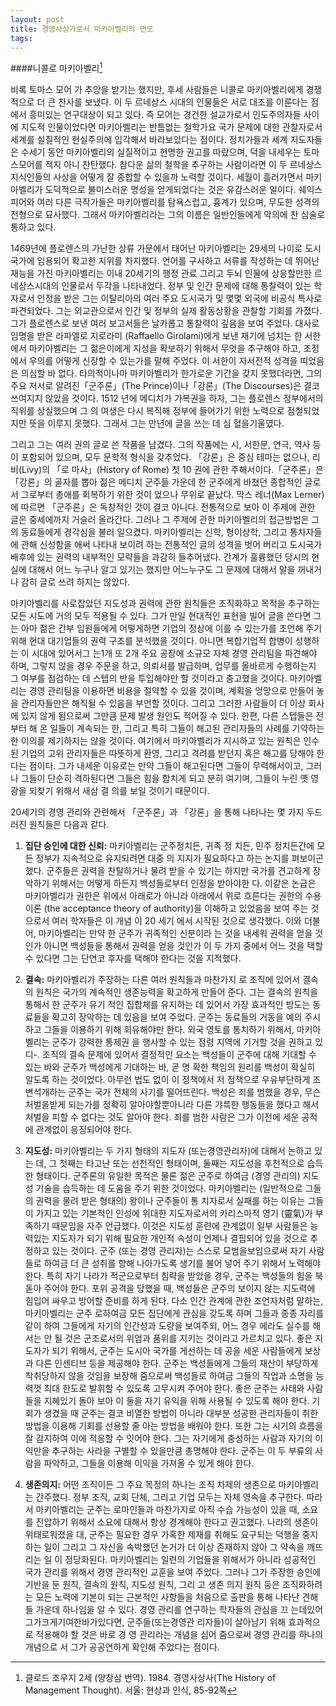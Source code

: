 ```yaml
---
layout: post
title: 경영사상가로서 마키아벨리의 면모
tags:
---
```


####니콜로 마키아벨리[^1]

비록 토마스 모어 가 추앙을 받기는 했지만, 후세 사람들은 니콜로 마키아벨리에게 경쟁적으로 더 큰 찬사를 보냈다. 이 두 르네상스 시대의 인물들은 서로 대조를 이룬다는 점에서 흥미있는 연구대상이 되고 있다. 즉 모어는 경건한 설교가로서 인도주의자들 사이에 지도적 인물이었다면 마키아벨리는 반틈없는 철학가요 국가 문제에 대한 관찰자로서 세계를 실질적인 현실주의에 입각해서 바라보았다는 점이다. 정치가들과 세계 지도자들은 수세기 동안 마키아벨리의 실질적이고 현명한 권고를 따랐으며, 덕을 내세우는 토마스모어를 적지 아니 찬탄했다. 참다운 삶의 철학을 추구하는 사람이라면 이 두 르네상스 지식인들의 사상을 어떻게 잘 종합할 수 있을까 노력할 것이다. 세월이 흘러가면서 마키아벨리가 도덕적으로 불미스러운 명성을 얻게되었다는 것은 유감스러운 일이다. 쉐익스피어와 여러 다른 극작가들은 마키아벨리를 탐욕스럽고, 흉계가 있으며, 무도한 성격의 전형으로 묘사했다. 그래서 마키아벨리라는 그의 이름은 일반인들에게 악의에 찬 심술로 통하고 있다.

1469년에 플로렌스의 가난한 상류 가문에서 태어난 마키아벨리는 29세의 나이로 도시국가에 임용되어 확고한 지위를 차지했다. 언어를 구사하고 서류를 작성하는 데 뛰어난 재능을 가진 마키아벨리는 이내 20세기의 행정 관료 그리고 두뇌 인물에 상응할만한 르네상스시대의 인물로서 두각을 나타내었다. 정부 및 인간 문제에 대해 통찰력이 있는 학자로서 인정을 받은 그는 이탈리아의 여러 주요 도시국가 및 몇몇 외국에 비공식 특사로 파견되었다. 그는 외교관으로서 인간 및 정부의 실제 활동상황을 관찰할 기회를 가졌다. 그가 플로렌스로 보낸 여러 보고서들은 날카롭고 통찰력이 깊음을 보여 주었다. 대사로 임명을 받은 라파엘로 지로라미 (Raffaello Girolami)에게 보낸 재기에 넘치는 한 서한에서 마키아벨리는 그 젊은이에게 지성을 확보하기 위해서 무엇을 추구해야 하고, 조정에서 우의를 어떻게 신장할 수 있는가를 말해 주었다. 이 서한이 자서전적 성격을 띠었음은 의심할 바 없다. 타의적이나마 마키아벨리가 한가로운 기간을 갖지 못했더라면, 그의 주요 저서로 알려진「군주론」(The Prince)이나「강론」(The Discourses)은 결코 쓰여지지 않았을 것이다. 1512 년에 메디치가 가복권을 하자, 그는 플로렌스 정부에서의 직위를 상실했으며 그 의 여생은 다시 복직해 정부에 들어가기 위한 노력으로 점철되었 지만 뜻을 이루지 못했다. 그래서 그는 만년에 글을 쓰는 데 심 혈을기울였다.

그리고 그는 여러 권의 글로 쓴 작품을 남겼다. 그의 작품에는 시, 서한문, 연극, 역사 등이 포함되어 있으며, 모두 문학적 형식을 갖추었다. 「강론」은 중심 테마는 없으나, 리비(Livy)의 「로 마사」(History of Rome) 첫 10 권에 관한 주해서이다.「군주론」은 「강론」의 골자를 뽑아 젊은 메디치 군주들 가운데 한 군주에게 바쳤던 종합적인 글로서 그로부터 총애를 회복하기 위한 것이 었으나 무위로 끝났다. 막스 레너(Max Lerner)에 따르면 「군주론」은 독창적인 것이 결코 아니다. 전통적으로 보아 이 주제에 관한 글은 중세에까지 거슬러 올라간다. 그러나 그 주제에 관한 마키아벨리의 접근방법은 그의 동료들에게 경각심을 불러 일으켰다. 마키아벨리는 신학, 형이상학, 그리고 통차자들에 관해 신성함을 애써 나타내 보이려 하는 전통적인 글의 성격을 벗어 버리고 도시국가 배후에 있는 권력의 내부적인 모략들을 과감히 들추어냈다. 간계가 훌륭했던 당시의 현실에 대해서 어느 누구나 알고 있기는 했지만 어느누구도 그 문제에 대해서 말을 꺼내거나 감히 글로 쓰려 하지는 않았다.

마키아벨리를 사로잡았던 지도성과 권력에 관한 원칙들은 조직화하고 목적을 추구하는 모든 시도에 거의 모두 적용될 수 있다. 그가 만일 현대적인 표현을 빌어 글을 쓴다면 그는 아마 젊은 간부 임원들에게 어떻게하면 기업의 정상에 이를 수 있는가를 조언해 주기 위해 현대 대기업들의 권력 구조를 분석했을 것이다. 아니면 복합기업적 합병이 성행하는 이 시대에 있어서그 는1개 또 2개 주요 공장에 소규모 자체 경영 관리팀을 파견해야 하며, 그렇치 않을 경우 주문을 하고, 의뢰서를 발급하며, 업무를 올바르게 수행하는지 그 여부를 점검하는 데 스텝의 반을 투입해야만 할 것이라고 충고했을 것이다. 마키아벨리는 경영 관리팀을 이용하면 비용을 절약할 수 있을 것이며, 계획을 엉망으로 만들어 놓을 관리자들만은 해직될 수 있음을 부언할 것이다. 그리고 그러한 사람들이 더 이상 회사에 있지 않게 됨으로써 그만큼 문제 발생 원인도 적어질 수 있다. 한편, 다른 스텝들은 전부터 해 온 일들이 계속되는 한, 그리고 특히 그들이 해고된 관리자들의 사례를 기약하는 한 이의를 제기하지는 않을 것이다. 여기에서 마키아벨리가 지시하고 있는 원칙은 인수된 기업의 고위 관리자들은 따뜻하게 환영, 그리고 격려를 받던지 혹은 해고를 당해야 한다는 점이다. 그가 내세운 이유로는 만약 그들이 해고된다면 그들이 무력해서이고, 그러나 그들이 단순히 격하된다면 그들은 힘을 합치게 되고 분히 여기며, 그들이 누린 옛 영광을 되찾기 위해서 새삼 결 의를 보일 것이기 때문이다.

20세기의 경영 관리와 관련해서 「군주론」과 「강론」을 통해 나타나는 몇 가지 두드러진 원칙들은 다음과 같다.

1. **집단 승인에 대한 신뢰:** 마키아벨리는 군주정치든, 귀족 정 치든, 민주 정치든간에 모든 정부가 지속적으로 유지되려면 대중 의 지지가 필요하다고 하는 논지를 펴보이곤 했다. 군주들은 권력을 찬탈하거나 물려 받을 수 있기는 하지만 국가를 견고하게 장악하기 위해서는 어떻게 하든지 백성들로부터 인정을 받아야한 다. 이같은 논급은 마키아벨리가 권한은 위에서 아래로가 아니라 아래에서 위로 흐른다는 권한의 수용 이론 (the acceptance theory of authority)을 이해하고 있었음을 보여 주는 것으로서 여러 학자들은 이 개념 이 20 세기 에서 시작된 것으로 생각했다.
이와 더불어, 마키아벨리는 만약 한 군주가 귀족적인 신분이라 는 것을 내세워 권력을 얻을 것인가 아니면 백성들을 통해서 권력을 얻을 것인가 이 두 가지 중에서 어느 것을 택할 수 있다면 그는 단연코 후자를 택해야 한다는 것을 지적했다.

2. **결속:** 마키아벨리가 주장하는 다른 여러 원칙들과 마찬가지 로 조직에 있어서 결속의 원칙은 국가의 계속적인 생존능력을 확고하게 만들어 준다. 그는 결속의 원칙을 통해서 한 군주가 유기 적인 집합체를 유지하는 데 있어서 가장 효과적인 방도는 동료들을 확고히 장악하는 데 있음을 보여 주었다. 군주는 동료들의 거동을 예의 주시하고 그들을 이용하기 위해 회유해야만 한다. 외국 영토를 통치하기 위해서, 마키아벨리는 군주가 강력한 통제권 을 행사할 수 있는 점령 지역에 기거할 것을 권하고 있디-.
조직의 결속 문제에 있어서 결정적인 요소는 백성들이 군주에 대해 기대할 수 있는 바와 군주가 백성에게 기대하는 바, 곧 명 확한 책임의 원리를 백성이 확실히 알도록 하는 것이었다. 아무런 법도 없이 이 정책에서 저 정책으로 우유부단하게 조변석개하는 군주는 국가 전체의 사기를 떨어뜨린다. 백성은 죄를 범했을 경우, 무슨 처벌을받게 되는가를 정확히 알아야할뿐아니라 다른 갸륵한 행동들을 했다고 해서 처벌을 피할 수 없다는 것도 알아야 한다. 죄를 범한 사람은 그가 이전에 세운 공적에 관계없이 응징되어야 한다.

3. **지도성:** 마키아벨리는 두 가지 형태의 지도자 (또는경영관리자)에 대해서 논하고 있는 데, 그 첫째는 타고난 또는 선천적인 형태이며, 둘째는 지도성을 후천적으로 습득한 형태이다. 군주론의 유일한 목적은 물론 젊은 군주로 하여금 (경영 관리의) 지도성 기술을 습득하는 데 도움을 주기 위한 것이었다. 마키아벨리는 (일반적으로 그들의 권력을 물려 받은 형태의) 왕이나 군주들이 통 치자로서 실패를 하는 이유는 그들이 가지고 있는 기본적인 인성에 위대한 지도자로서의 카리스마적 영기 (靈氣)가 부족하기 때문임을 자주 언급했다. 이것은 지도성 훈련에 관계없이 일부 사람들은 능력있는 지도자가 되기 위해 필요한 개인적 속성이 언제나 결핍되어 있을 것으로 추정하고 있는 것이다.
군주 (또는 경영 관리자)는 스스로 모범을보임으로써 자기 사람들로 하여금 더 큰 성취를 향해 나아가도록 생기를 불어 넣어 주기 위해서 노력해야 한다. 특히 자기 나라가 적군으로부터 침략을 받았을 경우, 군주는 백성들의 힘을 북돋아 주어야 한다. 포위 공격을 당했을 때, 백성들은 군주의 보이지 않는 지도력에 힘입어 싸우고 방어할 준비를 하게 된다.
다소 인간 관계에 관한 조언자처럼 말하는, 마키아벨리는 군주 로하여금 모든 집단에게 관심을 갖도록 하며 그들과 종종 자리를 같이 하여 그들에게 자기의 인간성과 도량을 보여주되, 어느 경우 에라도 실수를 해서는 안 될 것은 군조로서의 위엄과 품위를 지키는 것이라고 가르치고 있다.
좋은 지도자가 되기 위해서, 군주는 도시아 국가를 게선하는 데 공을 세운 사람들에게 보상과 다른 인센티브 등을 제공해야 한다. 군주는 백성들에게 그들의 재산이 부당하게 착취당하지 않을 것임을 보장해 줌으로써 백성들로 하여금 그들의 직업과 소명을 능력껏 최대 한도로 발휘할 수 있도록 고무시켜 주어야 한다. 
좋은 군주는 사태와 사람들을 지혜있기 돌아 보아 이 둘을 자기 유익을 위해 사용될 수 있도록 해야 한다. 기회가 생겼을 때 군주는 결코 비열한 방법이 아니라 대부분 성공한 관리자들이 취한 방법을 이용해 기회를 선용할 줄 아는 방법을 배워야 한다. 또한 그는 시기의 흐름을 잘 감지하여 이에 적응할 수 잇어야 한다. 그는 자기에게 충성하는 사람과 자기의 이익만을 추구하는 사라을 구별할 수 있을만큼 총명해야 한다. 군주는 이 두 부류의 사람을 파악하고, 그들을 이용해 이익을 가져올 수 있게 해야 한다.

4. **생존의지:** 어떤 조직이든 그 주요 목정의 하나는 조직 차제의 생존으로 마키아벨리는 간주했다. 정부 조직, 교회 단체, 그리고 기업 모두는 자체 영속을 추구한다. 따라서 마키아벨리는 군주는 로마인들과 마찬가지로 아직 수습 가능성이 있을 때, 소요를 진압하기 위해서 소요에 대해서 항상 경계해야 한다고 권고했다. 나라의 생존이 위태로워졌을 대, 군주는 필요한 경우 가혹한 제재를 취해도 요구되는 덕행을 중지하는 일이 그리고 그 자신을 속박했던 논거가 더 이상 존재하지 않아 그 약속을 깨뜨리는 일 이 정당화된다.
마키아벨리는 일련의 기업들을 위해서가 아니라 성공적인 국가 관리를 위해서 경영 관리적인 교훈을 보여 주었다. 그러나 그가 주장한 승인에 기반을 둔 원칙, 결속의 원칙, 지도성 원칙, 그리 고 생존 의지 원칙 둥은 조직화하려는 모든 노력에 기본이 되는 근본적인 사항들을 처음으로 출판을 통해 나타난 견해들 가운데 하나임을 알 수 있다. 경영 관리를 연구하는 학자들의 관심을 끄 는데있어그가크게기여한바가있다면, 군주들(또는경영관 리자들)이 살아남기 위해 효과적으로 적용해야 할 것은 바로 경 영 관리라는 개념을 심어 줌으로써 경영 관리를 하나의 개념으로 서 그가 공공연하게 확인해 주었다는 점이다.



[^1]: 클로드 조우지 2세 (양창삼 번역). 1984. 경영사상사(The History of Management Thought). 서울: 현상과 인식, 85-92쪽